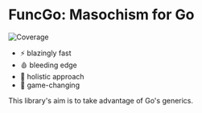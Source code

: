 # FuncGo: Masochism for Go
![Coverage](https://img.shields.io/badge/Coverage-100.0%25-brightgreen)

* :zap: blazingly fast
* :drop_of_blood: bleeding edge
* :ghost: holistic approach
* :exploding_head: game-changing

This library's aim is to take advantage of Go's generics.